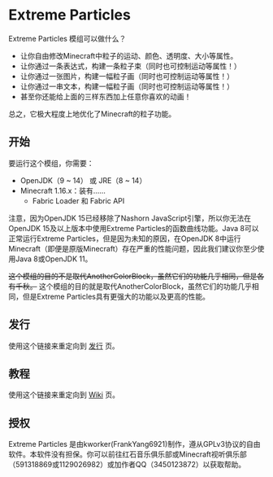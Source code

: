 # Extreme Particles
Extreme Particles 模组可以做什么？
+ 让你自由修改Minecraft中粒子的运动、颜色、透明度、大小等属性。
+ 让你通过一条表达式，构建一条粒子束（同时也可控制运动等属性！）
+ 让你通过一张图片，构建一幅粒子画（同时也可控制运动等属性！）
+ 让你通过一串文本，构建一幅粒子画（同时也可控制运动等属性！）
+ 甚至你还能给上面的三样东西加上任意你喜欢的动画！

总之，它极大程度上地优化了Minecraft的粒子功能。

## 开始
要运行这个模组，你需要：
+ OpenJDK（9 ~ 14） 或 JRE（8 ~ 14）
+ Minecraft 1.16.x：装有……
  + Fabric Loader 和 Fabric API

注意，因为OpenJDK 15已经移除了Nashorn JavaScript引擎，所以你无法在OpenJDK 15及以上版本中使用Extreme Particles的函数曲线功能。Java 8可以正常运行Extreme Particles，但是因为未知的原因，在OpenJDK 8中运行Minecraft（即便是原版Minecraft）存在严重的性能问题，因此我们建议你至少使用Java 8或OpenJDK 11。

~~这个模组的目的不是取代AnotherColorBlock，虽然它们的功能几乎相同，但是各有千秋。~~
这个模组的目的就是取代AnotherColorBlock，虽然它们的功能几乎相同，但是Extreme Particles具有更强大的功能以及更高的性能。

## 发行
使用这个链接来重定向到 [发行](https://github.com/FrankYang6921/extreme-particles/releases) 页。

## 教程
使用这个链接来重定向到 [Wiki](https://github.com/FrankYang6921/extreme-particles/wiki) 页。

## 授权
Extreme Particles 是由kworker(FrankYang6921)制作，遵从GPLv3协议的自由软件。本软件没有担保。你可以前往红石音乐俱乐部或Minecraft视听俱乐部（591318869或1129026982）或加作者QQ（3450123872）以获取帮助。

